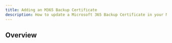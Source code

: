 ```yaml
---
title: Adding an M365 Backup Certificate
description: How to update a Microsoft 365 Backup Certificate in your M365 Tenancy
---
```


## Overview 
